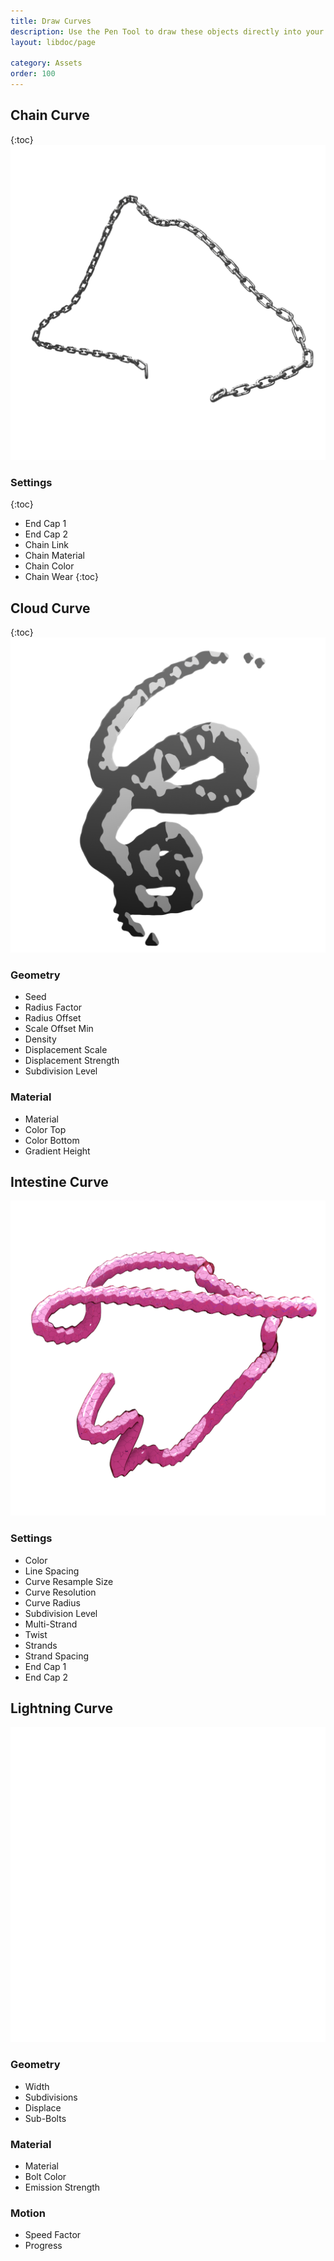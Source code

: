 ```yaml
---
title: Draw Curves
description: Use the Pen Tool to draw these objects directly into your Scene.
layout: libdoc/page

category: Assets
order: 100
---
```

## Chain Curve
{:toc}
![Chain Curve](/assets/Assets/Draw_Curves/Chain_Curve_Preview.png)
### Settings
{:toc}
- End Cap 1
- End Cap 2
- Chain Link
- Chain Material
- Chain Color
- Chain Wear
{:toc}

## Cloud Curve
{:toc}
![Cloud Curve](/assets/Assets/Draw_Curves/Cloud_Curve_Preview.png)
### Geometry
- Seed
- Radius Factor
- Radius Offset
- Scale Offset Min
- Density
- Displacement Scale
- Displacement Strength
- Subdivision Level
### Material
- Material
- Color Top
- Color Bottom
- Gradient Height

## Intestine Curve
![Intestine Curve](/assets/Assets/Draw_Curves/Intestine_Curve_Preview.png)
### Settings
- Color
- Line Spacing
- Curve Resample Size
- Curve Resolution
- Curve Radius
- Subdivision Level
- Multi-Strand
- Twist
- Strands
- Strand Spacing
- End Cap 1
- End Cap 2

## Lightning Curve
![Lightning Curve](/assets/Assets/Draw_Curves/Lightning_Curve_Preview.png)
### Geometry
- Width
- Subdivisions
- Displace
- Sub-Bolts
### Material
- Material
- Bolt Color
- Emission Strength
### Motion
- Speed Factor
- Progress
